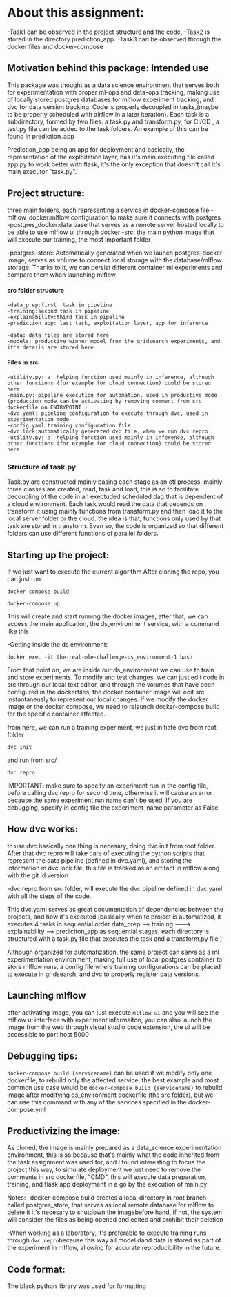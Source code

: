 
# About this assignment:

-Task1 can be observed in the project structure and the code,
-Task2 is stored in the directory prediction_app.
-Task3 can be observed through the docker files and docker-compose

## Motivation behind this package: Intended use

This package was thought as a data science environment that serves both for experimentation with proper ml-ops and data-ops tracking, making use 
of locally stored postgres databases for mlflow experiment tracking, and dvc for data version tracking. Code is properly decoupled in tasks,(maybe to be properly scheduled with airflow in a later iteration). Each task is a subdirectory, formed by two files: 
 a task.py and transform.py, for CI/CD , a test.py file can be added to the task folders. An example of this can be found in prediction_app

Prediction_app being an app for deployment and basically, the representation of the exploitation layer, has it's main executing file called app.py to work better with flask, it's the only exception that doesn't call it's main executor "task.py". 


## Project structure:
three main folders, each representing a service in docker-compose file
-mlflow_docker:mlflow configuration to make sure it connects with postgres
-postgres_docker:data base that serves as a remote server hosted locally to be able to use mlflow ui through docker
-src: the main python image that will execute our training, the most important folder 

-postgres-store: Automatically generated when we launch postgres-docker image, serves as volume to connect local storage with the database/mlflow storage. Thanks to it, we can persist different container ml experiments and compare them when launching mlflow
#### src folder structure
    -data_prep:first  task in pipeline
    -training:second task in pipeline
    -explainability:third task in pipeline
    -prediction_app: last task, exploitation layer, app for inference

    -data: data files are stored here
    -models: productive winner model from the gridsearch experiments, and it's details are stored here
#### Files in src
    -utility.py: a  helping function used mainly in inference, although other functions (for example for cloud connection) could be stored here
    -main.py: pipeline execution for automation, used in productive mode (production mode can be activating by removing comment from src dockerfile on ENTRYPOINT )
    -dvc.yaml: pipeline configuration to execute through dvc, used in experimentation mode
    -config.yaml:training configuration file
    -dvc.lock:automatically generated dvc file, when we run dvc repro
    -utility.py: a  helping function used mainly in inference, although other functions (for example for cloud connection) could be stored here

### Structure of task.py

 Task.py are constructed mainly basing each stage as an etl process, mainly three classes are created, read, task and load, this is so to facilitate decoupling of the code in an exectuded scheduled dag that is dependent of a cloud environment. Each task would read the data that depends on , transform it using mainly functions from transform.py and then load it to the local server folder or the cloud. 
 the idea is that, functions only used by that task are stored in transform. Even so, the code is organized so that different folders can use different functions of parallel folders. 

## Starting up the project:

If we just want to execute the current algorithm 
After cloning the repo, you can just run:

`docker-compose build`

`docker-compose up`

This will create and start running the docker images, after that, we can access the main application, the ds_environment service, with a command like this 

-Getting inside the ds environment: 

`docker exec -it the-real-mle-challenge-ds_environment-1 bash`

From that point on, we are inside our ds_environment we can use to train and store experiments. To modify and test changes, we can just edit code in src through our local text editor, and through the volumes that have been configured in the dockerfiles, the docker container image will edit src instantaneusly to represent our local changes. If we modify the docker image or the docker compose, we need to relaunch docker-compose build for the specific container affected. 

from here, we can run a training experiment, we just initiate dvc from root folder

`dvc init`

and run from src/

`dvc repro`

IMPORTANT: make sure to specify an experiment run in the config file, before calling dvc repro for second time, otherwise it will cause an error because the same experiment run name can't be used. If you are debugging, specify in config file the experiment_name parameter as False

## How dvc works: 
to use dvc basically one thing is necesary, doing dvc init from root folder. After that dvc repro will take care of executing the python scripts
that represent the data pipeline (defined in dvc.yaml), and storing the information in dvc.lock file, this file is tracked as an artifact in mlflow along with the git id version

-dvc repro from src folder, will execute the dvc pipeline defined in dvc.yaml with all the steps of the code. 

This dvc.yaml serves as great documentation of dependencies between the projects, and how it's executed (basically when te project is automatized, it executes 4 tasks in sequential order data_prep --> training ---> explainability --> prediciton_app as sequential stages, each directory is structured with a task.py file that executes the task and a transform.py file )

Although organized for automatization, the same project can serve as a ml experimentation environment, making full use of local postgres container to store mlflow runs, a config file where training configurations can be placed to execute in gridsearch, and dvc to properly register data versions. 


## Launching mlflow
after activating image, you can just execute `mlflow ui` and you will see the mlflow ui interface with experiment informaiton, 
you can also launch the image from the web through visual studio code extension, the ui will be accessible to port host 5000
## Debugging tips:

`docker-compose build {servicename}` can be used if we modify only one dockerfile, to rebuild only the affected service, the best example and most common use case would be `docker-compose build {servicename}` to rebuild image after modifying  ds_environment dockerfile (the src folder), but we can use this command with any of the services specified in the docker-compose.yml


## Productivizing the image:

As cloned, the image is mainly prepared as a data_science experimentation environment, this is so because that's mainly what the code inherited from the task assignment was used for, and I found interesting to focus the project this way, to simulate deployment we just need to remove the comments in src dockerfile, "CMD", this will execute data preparation, training, and flask app deployment in a go by the execution of main.py




Notes:
-docker-compose build creates a local directory in root branch called postgres_store, that serves as local remote database for mlflow
to delete it it's necesary to shutdown the imagebefore hand, if not, the system will consider the files as being opened and edited and prohibit their deletion

-When working as a laboratory, it's preferable to execute training runs through `dvc repro`because this way all model dand data is stored as part of the experiment in mlflow, allowing for accurate reproducibility in the future. 


## Code format:

The black python library was used for formatting